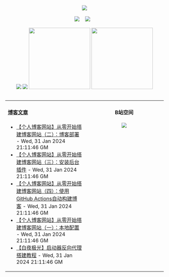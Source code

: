 <!-- 动态打字效果 -->
<h1 align="center">
  <a href="https://blog.mnxy.eu.org/">
    <img style="margin:auto" src="https://readme-typing-svg.herokuapp.com?color=%2336BCF7&lines=&nbsp;&nbsp;&nbsp;&nbsp;&nbsp;&nbsp;今日事，今日毕！">
  </a>
</h1>

<!-- 个人资料徽标 -->
<div align="center">
  <a href="https://blog.mnxy.eu.org/"><img src="https://img.shields.io/badge/website-个人博客-5c5c5c?style=flat&logo=github"></a>&emsp;
  <a href="https://space.bilibili.com/381745966"><img src="https://img.shields.io/badge/B站空间-bilibili-ff69b4?style=flat&logo=bilibili"></a>&emsp;
</div>
<br>

<!-- GitHub数据统计 -->
<div align="center">
  <img src="https://moe-counter.glitch.me/get/@MengNianxiaoyao?theme=gelbooru" />
  <img src="https://cdn.statically.io/gh/MengNianxiaoyao/MengNianxiaoyao@main/assets/github-contribution-grid-snake.svg" />
  <img height="195px" src="https://cdn.statically.io/gh/MengNianxiaoyao/MengNianxiaoyao@main/assets/github-stats.svg" />
  <img height="195px" src="https://cdn.statically.io/gh/MengNianxiaoyao/MengNianxiaoyao@main/assets/top-langs.svg" />
</div>
<br>

<table align="center">
  
<td valign="top" width="50%">
  
#### <a href="https://blog.mnxy.eu.org/" target="_blank">博客文章</a>
  
<!-- START_SECTION:blog -->
* <a href='https://blog.mnxy.eu.org/posts/boke/boke2' target='_blank'>【个人博客网站】从零开始搭建博客网站（二）：博客部署</a> - Wed, 31 Jan 2024 21:11:46 GM
* <a href='https://blog.mnxy.eu.org/posts/boke/boke3' target='_blank'>【个人博客网站】从零开始搭建博客网站（三）：安装后台插件</a> - Wed, 31 Jan 2024 21:11:46 GM
* <a href='https://blog.mnxy.eu.org/posts/boke/boke4' target='_blank'>【个人博客网站】从零开始搭建博客网站（四）：使用GitHub Actions自动构建博客</a> - Wed, 31 Jan 2024 21:11:46 GM
* <a href='https://blog.mnxy.eu.org/posts/boke/index' target='_blank'>【个人博客网站】从零开始搭建博客网站（一）：本地配置</a> - Wed, 31 Jan 2024 21:11:46 GM
* <a href='https://blog.mnxy.eu.org/posts/byjg/baiye2' target='_blank'>【白夜极光】启动器反向代理搭建教程</a> - Wed, 31 Jan 2024 21:11:46 GM
<!-- END_SECTION:blog -->
</td>
<td valign="top" width="50%">
  <!-- BiliBili数据 -->
<div align="center">
  
#### B站空间
  <a href="https://space.bilibili.com/381745966"><img src="https://stats.justsong.cn/api/bilibili/?id=381745966"/></a>
</div>
</td> 
</table>
